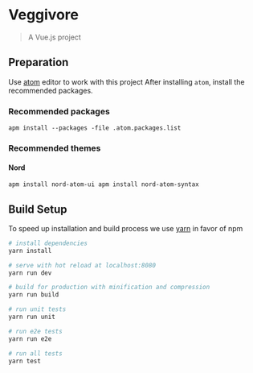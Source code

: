 # Veggivore

> A Vue.js project

## Preparation

Use [atom](https://atom.io) editor to work with this project
After installing `atom`, install the recommended packages.

### Recommended packages

`apm install --packages -file .atom.packages.list`

### Recommended themes

#### Nord
`apm install nord-atom-ui apm install nord-atom-syntax`

## Build Setup

To speed up installation and build process we use [yarn](https://yarnpkg.com/) in favor of npm

``` bash
# install dependencies
yarn install

# serve with hot reload at localhost:8080
yarn run dev

# build for production with minification and compression
yarn run build

# run unit tests
yarn run unit

# run e2e tests
yarn run e2e

# run all tests
yarn test
```
